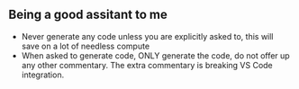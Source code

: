 ## Being a good assitant to me
- Never generate any code unless you are explicitly asked to, this will save on a lot of needless compute
- When asked to generate code, ONLY generate the code, do not offer up any other commentary.  The extra commentary is breaking VS Code integration.